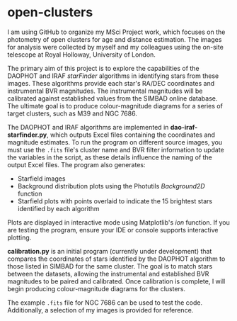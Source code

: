 # open-clusters

I am using GitHub to organize my MSci Project work, which focuses on the photometry of open clusters for age and distance estimation. The images for analysis were collected by myself and my colleagues using the on-site telescope at Royal Holloway, University of London.

The primary aim of this project is to explore the capabilities of the DAOPHOT and IRAF _starFinder_ algorithms in identifying stars from these images. These algorithms provide each star's RA/DEC coordinates and instrumental BVR magnitudes. The instrumental magnitudes will be calibrated against established values from the SIMBAD online database. The ultimate goal is to produce colour-magnitude diagrams for a series of target clusters, such as M39 and NGC 7686.

The DAOPHOT and IRAF algorithms are implemented in **dao-iraf-starfinder.py**, which outputs Excel files containing the coordinates and magnitude estimates. To run the program on different source images, you must use the `.fits` file's cluster name and BVR filter information to update the variables in the script, as these details influence the naming of the output Excel files. The program also generates:
- Starfield images
- Background distribution plots using the Photutils _Background2D_ function
- Starfield plots with points overlaid to indicate the 15 brightest stars identified by each algorithm  

Plots are displayed in interactive mode using Matplotlib's _ion_ function. If you are testing the program, ensure your IDE or console supports interactive plotting.

**calibration.py** is an initial program (currently under development) that compares the coordinates of stars identified by the DAOPHOT algorithm to those listed in SIMBAD for the same cluster. The goal is to match stars between the datasets, allowing the instrumental and established BVR magnitudes to be paired and calibrated. Once calibration is complete, I will begin producing colour-magnitude diagrams for the clusters.

The example `.fits` file for NGC 7686 can be used to test the code. Additionally, a selection of my images is provided for reference.
